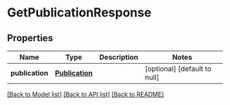 # GetPublicationResponse
## Properties

| Name | Type | Description | Notes |
|------------ | ------------- | ------------- | -------------|
| **publication** | [**Publication**](Publication.md) |  | [optional] [default to null] |

[[Back to Model list]](../README.md#documentation-for-models) [[Back to API list]](../README.md#documentation-for-api-endpoints) [[Back to README]](../README.md)

